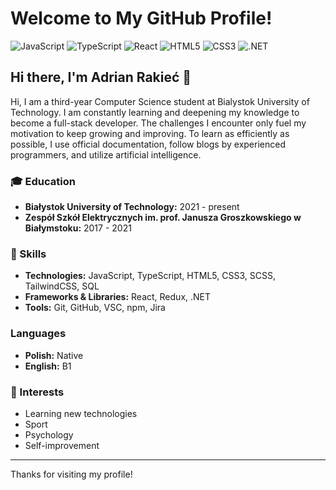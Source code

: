 # Welcome to My GitHub Profile!
![JavaScript](https://img.shields.io/badge/javascript-%23323330.svg?style=for-the-badge&logo=javascript&logoColor=%23F7DF1E)
![TypeScript](https://img.shields.io/badge/typescript-%23007ACC.svg?style=for-the-badge&logo=typescript&logoColor=white)
![React](https://img.shields.io/badge/react-%2320232a.svg?style=for-the-badge&logo=react&logoColor=%2361DAFB)
![HTML5](https://img.shields.io/badge/html5-%23E34F26.svg?style=for-the-badge&logo=html5&logoColor=white)
![CSS3](https://img.shields.io/badge/css3-%231572B6.svg?style=for-the-badge&logo=css3&logoColor=white)
![.NET](https://img.shields.io/badge/.NET-512BD4?style=for-the-badge&logo=.net&logoColor=white)

## Hi there, I'm Adrian Rakieć 👋

Hi, I am a third-year Computer Science student at Bialystok University of Technology. I am constantly learning and deepening my knowledge to become a full-stack developer. The challenges I encounter only fuel my motivation to keep growing and improving. To learn as efficiently as possible, I use official documentation, follow blogs by experienced programmers, and utilize artificial intelligence.


### 🎓 Education

- **Białystok University of Technology:** 2021 - present
- **Zespół Szkół Elektrycznych im. prof. Janusza Groszkowskiego w Białymstoku:** 2017 - 2021


### 🧠 Skills

- **Technologies:** JavaScript, TypeScript, HTML5, CSS3, SCSS, TailwindCSS, SQL
- **Frameworks & Libraries:** React, Redux, .NET
- **Tools:** Git, GitHub, VSC, npm, Jira


### Languages

- **Polish:** Native
-  **English:** B1 


### 🌱 Interests

- Learning new technologies
- Sport
- Psychology
- Self-improvement

---

Thanks for visiting my profile!
